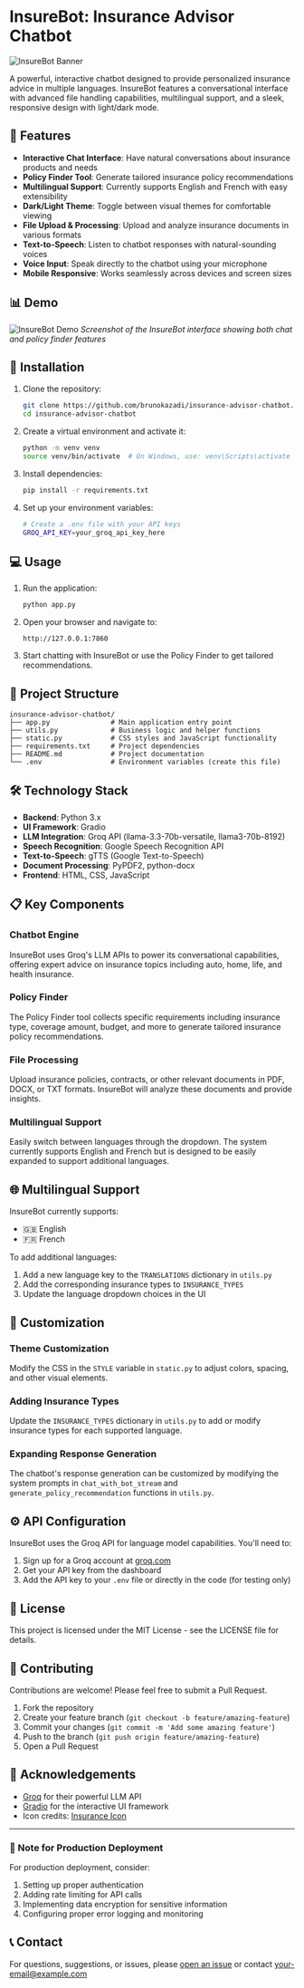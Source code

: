 # InsureBot: Insurance Advisor Chatbot

![InsureBot Banner](https://github.com/brunokazadi/insurance-advisor-chatbot/blob/main/insurance-icon.png?raw=true)

A powerful, interactive chatbot designed to provide personalized insurance advice in multiple languages. InsureBot features a conversational interface with advanced file handling capabilities, multilingual support, and a sleek, responsive design with light/dark mode.

## 🌟 Features

- **Interactive Chat Interface**: Have natural conversations about insurance products and needs
- **Policy Finder Tool**: Generate tailored insurance policy recommendations
- **Multilingual Support**: Currently supports English and French with easy extensibility
- **Dark/Light Theme**: Toggle between visual themes for comfortable viewing
- **File Upload & Processing**: Upload and analyze insurance documents in various formats
- **Text-to-Speech**: Listen to chatbot responses with natural-sounding voices
- **Voice Input**: Speak directly to the chatbot using your microphone
- **Mobile Responsive**: Works seamlessly across devices and screen sizes

## 📊 Demo

![InsureBot Demo](demo-screenshot.png)
*Screenshot of the InsureBot interface showing both chat and policy finder features*

## 🚀 Installation

1. Clone the repository:
   ```bash
   git clone https://github.com/brunokazadi/insurance-advisor-chatbot.git
   cd insurance-advisor-chatbot
   ```

2. Create a virtual environment and activate it:
   ```bash
   python -m venv venv
   source venv/bin/activate  # On Windows, use: venv\Scripts\activate
   ```

3. Install dependencies:
   ```bash
   pip install -r requirements.txt
   ```

4. Set up your environment variables:
   ```bash
   # Create a .env file with your API keys
   GROQ_API_KEY=your_groq_api_key_here
   ```

## 💻 Usage

1. Run the application:
   ```bash
   python app.py
   ```

2. Open your browser and navigate to:
   ```
   http://127.0.0.1:7860
   ```

3. Start chatting with InsureBot or use the Policy Finder to get tailored recommendations.

## 📁 Project Structure

```
insurance-advisor-chatbot/
├── app.py               # Main application entry point
├── utils.py             # Business logic and helper functions
├── static.py            # CSS styles and JavaScript functionality
├── requirements.txt     # Project dependencies
├── README.md            # Project documentation
└── .env                 # Environment variables (create this file)
```

## 🛠️ Technology Stack

- **Backend**: Python 3.x
- **UI Framework**: Gradio
- **LLM Integration**: Groq API (llama-3.3-70b-versatile, llama3-70b-8192)
- **Speech Recognition**: Google Speech Recognition API
- **Text-to-Speech**: gTTS (Google Text-to-Speech)
- **Document Processing**: PyPDF2, python-docx
- **Frontend**: HTML, CSS, JavaScript

## 📋 Key Components

### Chatbot Engine
InsureBot uses Groq's LLM APIs to power its conversational capabilities, offering expert advice on insurance topics including auto, home, life, and health insurance.

### Policy Finder
The Policy Finder tool collects specific requirements including insurance type, coverage amount, budget, and more to generate tailored insurance policy recommendations.

### File Processing
Upload insurance policies, contracts, or other relevant documents in PDF, DOCX, or TXT formats. InsureBot will analyze these documents and provide insights.

### Multilingual Support
Easily switch between languages through the dropdown. The system currently supports English and French but is designed to be easily expanded to support additional languages.

## 🌐 Multilingual Support

InsureBot currently supports:
- 🇬🇧 English
- 🇫🇷 French

To add additional languages:
1. Add a new language key to the `TRANSLATIONS` dictionary in `utils.py`
2. Add the corresponding insurance types to `INSURANCE_TYPES`
3. Update the language dropdown choices in the UI

## 🎨 Customization

### Theme Customization
Modify the CSS in the `STYLE` variable in `static.py` to adjust colors, spacing, and other visual elements.

### Adding Insurance Types
Update the `INSURANCE_TYPES` dictionary in `utils.py` to add or modify insurance types for each supported language.

### Expanding Response Generation
The chatbot's response generation can be customized by modifying the system prompts in `chat_with_bot_stream` and `generate_policy_recommendation` functions in `utils.py`.

## ⚙️ API Configuration

InsureBot uses the Groq API for language model capabilities. You'll need to:

1. Sign up for a Groq account at [groq.com](https://groq.com)
2. Get your API key from the dashboard
3. Add the API key to your `.env` file or directly in the code (for testing only)

## 📄 License

This project is licensed under the MIT License - see the LICENSE file for details.

## 👥 Contributing

Contributions are welcome! Please feel free to submit a Pull Request.

1. Fork the repository
2. Create your feature branch (`git checkout -b feature/amazing-feature`)
3. Commit your changes (`git commit -m 'Add some amazing feature'`)
4. Push to the branch (`git push origin feature/amazing-feature`)
5. Open a Pull Request

## 🙏 Acknowledgements

- [Groq](https://groq.com) for their powerful LLM API
- [Gradio](https://gradio.app/) for the interactive UI framework
- Icon credits: [Insurance Icon](https://github.com/brunokazadi/insurance-advisor-chatbot)

---

### 📌 Note for Production Deployment

For production deployment, consider:
1. Setting up proper authentication
2. Adding rate limiting for API calls
3. Implementing data encryption for sensitive information
4. Configuring proper error logging and monitoring

## 📞 Contact

For questions, suggestions, or issues, please [open an issue](https://github.com/yourusername/insurance-advisor-chatbot/issues) or contact [your-email@example.com](mailto:your-email@example.com)